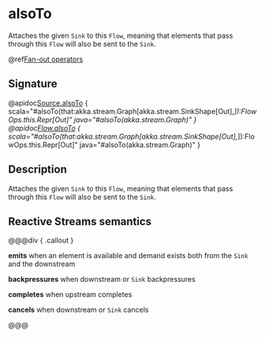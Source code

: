 # alsoTo

Attaches the given `Sink` to this `Flow`, meaning that elements that pass through this `Flow` will also be sent to the `Sink`.

@ref[Fan-out operators](../index.md#fan-out-operators)

## Signature

@apidoc[Source.alsoTo](Source) { scala="#alsoTo(that:akka.stream.Graph[akka.stream.SinkShape[Out],_]):FlowOps.this.Repr[Out]" java="#alsoTo(akka.stream.Graph)" }
@apidoc[Flow.alsoTo](Flow) { scala="#alsoTo(that:akka.stream.Graph[akka.stream.SinkShape[Out],_]):FlowOps.this.Repr[Out]" java="#alsoTo(akka.stream.Graph)" }


## Description

Attaches the given `Sink` to this `Flow`, meaning that elements that pass through this `Flow` will also be sent to the `Sink`.

## Reactive Streams semantics

@@@div { .callout }

**emits** when an element is available and demand exists both from the `Sink` and the downstream

**backpressures** when downstream or `Sink` backpressures

**completes** when upstream completes

**cancels** when downstream or `Sink` cancels

@@@


